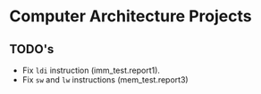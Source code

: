 # Computer Architecture Projects

## TODO's

- Fix `ldi` instruction (imm_test.report1).
- Fix `sw` and `lw` instructions (mem_test.report3)

